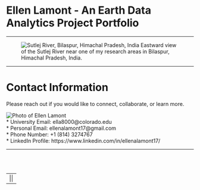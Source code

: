 # Ellen Lamont - An Earth Data Analytics Project Portfolio

---

<figure>
  <img src = "https://media.licdn.com/dms/image/C5616AQGYU-iInF6rYg/profile-displaybackgroundimage-shrink_350_1400/0/1545743236317?e=1699488000&v=beta&t=Zc6Va2m-0AHEmJP4Tb9l-fjNNjzYWZ_RRNqlbK82Np0"    
       alt = "Sutlej River, Bilaspur, Himachal Pradesh, India"
  <figcaption> Eastward view of the Sutlej River near one of my research areas in Bilaspur, Himachal Pradesh, India. </figcaption>
</figure>

---

<!DOCTYPE html>
<html>
<body>
</p>
   <h1>Contact Information</h1>
      <p>Please reach out if you would like to connect, collaborate, or learn more.</p>
      <p>
         <img src="https://media.licdn.com/dms/image/C5603AQFYTxAT-9UDUg/profile-displayphoto-shrink_200_200/0/1545744079263?e=1699488000&v=beta&t=LgP0sKGtQZCltrT10r-CvsTCUMjVkeaVfdcKIkOdk3o" alt = "Photo of Ellen Lamont" style="float:left"/><br>
         * University Email: ella8000@colorado.edu </br>
         * Personal Email: ellenalamont17@gmail.com </br>
         * Phone Number: +1 (814) 3274767  <br>
         * LinkedIn Profile: https://www.linkedin.com/in/ellenalamont17/ </br>
      </p>
   </body>
</html>

---



<br></br>

<table>
  <td>
    ||
  </td>
</table>
